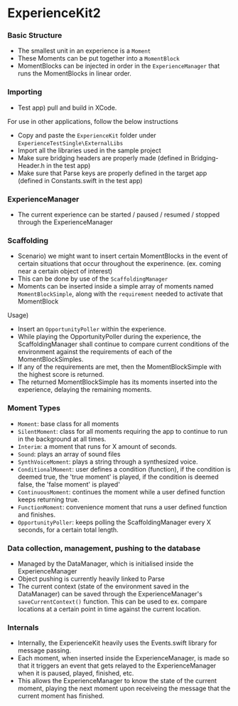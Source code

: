 # ExperienceKit2

### Basic Structure

* The smallest unit in an experience is a `Moment`
* These Moments can be put together into a `MomentBlock`
* MomentBlocks can be injected in order in the `ExperienceManager` that runs the MomentBlocks in linear order.

### Importing

* Test app) pull and build in XCode. 

For use in other applications, follow the below instructions

* Copy and paste the `ExperienceKit` folder under `ExperienceTestSingle\ExternalLibs`
* Import all the libraries used in the sample project
* Make sure bridging headers are properly made (defined in Bridging-Header.h in the test app)
* Make sure that Parse keys are properly defined in the target app (defined in Constants.swift in the test app)

### ExperienceManager

* The current experience can be started / paused / resumed / stopped through the ExperienceManager

### Scaffolding

* Scenario) we might want to insert certain MomentBlocks in the event of certain situations that occur throughout the experinence. (ex. coming near a certain object of interest)
* This can be done by use of the `ScaffoldingManager`
* Moments can be inserted inside a simple array of moments named `MomentBlockSimple`, along with the `requirement` needed to activate that MomentBlock

Usage) 
* Insert an `OpportunityPoller` within the experience.
* While playing the OpportunityPoller during the experience, the ScaffoldingManager shall continue to compare current conditions of the environment against the requirements of each of the MomentBlockSimples.
* If any of the requirements are met, then the MomentBlockSimple with the highest score is returned.
* The returned MomentBlockSimple has its moments inserted into the experience, delaying the remaining moments.   

### Moment Types

* `Moment`: base class for all moments
* `SilentMoment`: class for all moments requiring the app to continue to run in the background at all times. 
* `Interim`: a moment that runs for X amount of seconds. 
* `Sound`: plays an array of sound files
* `SynthVoiceMoment`: plays a string through a synthesized voice.
* `ConditionalMoment`: user defines a condition (function), if the condition is deemed true, the 'true moment' is played, if the condition is deemed false, the 'false moment' is played'
* `ContinuousMoment`: continues the moment while a user defined function keeps returning true.
* `FunctionMoment`: convenience moment that runs a user defined function and finishes. 
* `OpportunityPoller`: keeps polling the ScaffoldingManager every X seconds, for a certain total length. 

### Data collection, management, pushing to the database

* Managed by the DataManager, which is initialised inside the ExperienceManager
* Object pushing is currently heavily linked to Parse
* The current context (state of the environment saved in the DataManager) can be saved through the ExperienceManager's `saveCurrentContext()` function. This can be used to ex. compare locations at a certain point in time against the current location. 

### Internals

* Internally, the ExperienceKit heavily uses the Events.swift library for message passing.
* Each moment, when inserted inside the ExperienceManager, is made so that it triggers an event that gets relayed to the ExperienceManager when it is paused, played, finished, etc. 
* This allows the ExperienceManager to know the state of the current moment, playing the next moment upon receiveing the message that the current moment has finished. 

